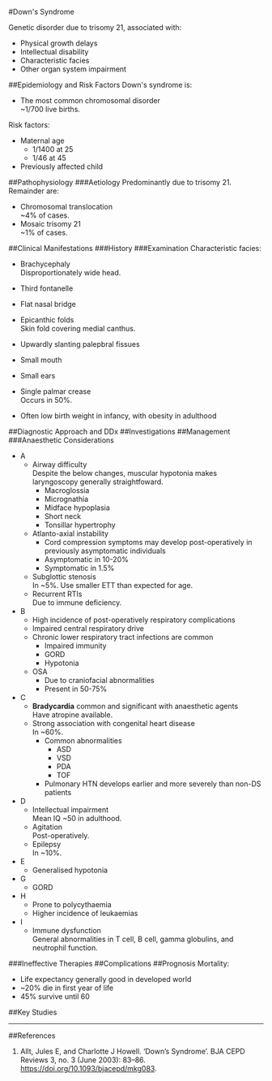 #Down's Syndrome

Genetic disorder due to trisomy 21, associated with:
* Physical growth delays
* Intellectual disability
* Characteristic facies
* Other organ system impairment

##Epidemiology and Risk Factors
Down's syndrome is:
* The most common chromosomal disorder  
~1/700 live births.


Risk factors:
* Maternal age  
	* 1/1400 at 25
	* 1/46 at 45
* Previously affected child

##Pathophysiology
###Aetiology
Predominantly due to trisomy 21. Remainder are:
* Chromosomal translocation  
~4% of cases.
* Mosaic trisomy 21  
~1% of cases.

##Clinical Manifestations
###History
###Examination
Characteristic facies:
* Brachycephaly  
Disproportionately wide head.
* Third fontanelle
* Flat nasal bridge
* Epicanthic folds  
Skin fold covering medial canthus.
* Upwardly slanting palepbral fissues
* Small mouth
* Small ears
* Single palmar crease  
Occurs in 50%.

* Often low birth weight in infancy, with obesity in adulthood

##Diagnostic Approach and DDx
##Investigations
##Management
###Anaesthetic Considerations
* A
	* Airway difficulty  
	Despite the below changes, muscular hypotonia makes laryngoscopy generally straightfoward.
		* Macroglossia
		* Micrognathia
		* Midface hypoplasia
		* Short neck
		* Tonsillar hypertrophy
	* Atlanto-axial instability  
		* Cord compression symptoms may develop post-operatively in previously asymptomatic individuals
		* Asymptomatic in 10-20%
		* Symptomatic in 1.5%
	* Subglottic stenosis  
	In ~5%. Use smaller ETT than expected for age.
	* Recurrent RTIs  
	Due to immune deficiency.
* B
	* High incidence of post-operatively respiratory complications
	* Impaired central respiratory drive
	* Chronic lower respiratory tract infections are common
		* Impaired immunity
		* GORD
		* Hypotonia
	* OSA  
		* Due to craniofacial abnormalities  
		* Present in 50-75%
* C
	* **Bradycardia** common and significant with anaesthetic agents  
	Have atropine available.
	* Strong association with congenital heart disease  
	In ~60%.
		* Common abnormalities
			* ASD
			* VSD
			* PDA
			* TOF
		* Pulmonary HTN develops earlier and more severely than non-DS patients
* D
	* Intellectual impairment  
	Mean IQ ~50 in adulthood.
	* Agitation  
	Post-operatively.
	* Epilepsy  
	In ~10%.
* E
	* Generalised hypotonia
* G
	* GORD
* H
	* Prone to polycythaemia
	* Higher incidence of leukaemias
* I
	* Immune dysfunction  
	General abnormalities in T cell, B cell, gamma globulins, and neutrophil function.


###Ineffective Therapies
##Complications
##Prognosis
Mortality:
* Life expectancy generally good in developed world
* ~20% die in first year of life
* 45% survive until 60


##Key Studies

---
##References
1. Allt, Jules E, and Charlotte J Howell. ‘Down’s Syndrome’. BJA CEPD Reviews 3, no. 3 (June 2003): 83–86. https://doi.org/10.1093/bjacepd/mkg083.
